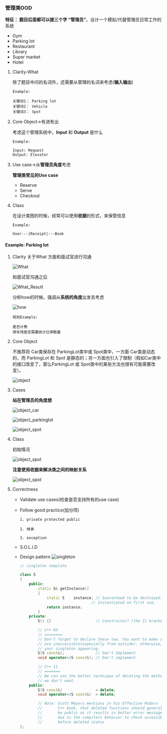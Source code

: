### 管理类OOD

**特征： 题目后面都可以接三个字 “管理员”**。设计一个模拟/代替管理员日常工作的系统

- Gym
- Parking lot
- Restaurant
- Library
- Super market
- Hotel

1. Clarity-What

    除了题目中问的名词外，还需要从管理的名词来考虑(**输入输出**)

    ```
    Example:

    关键词1： Parking lot
    关键词2： Vehicle
    关键词3： Spot
    ```

2. Core Object->有进有出

    考虑这个管理系统中，**Input** 和 **Output** 是什么
    ```
    Example: 

    Input: Request
    Output: Elevator
    ```
3. Use case->从**管理员角度**考虑
    
    **管理类常见的Use case**

    - Reserve
    - Serve
    - Checkout

4. Class

    在设计类图的时候，经常可以使用**收据**的形式，来保管信息
    ```
    Example: 

    User---|Receipt|---Book
    ```

#### Example: Parking lot
1. Clarity
    关于What 方面和面试官进行沟通

    ![What](./imgs/12.png)

    和面试官沟通之后

    ![What_Result](./imgs/13.png)

    分析how的时候，强调从**系统的角度**出发去考虑

    ![how](./imgs/14.png)

    ```
    规则Example:

    是否计费
    停车场是否需要统计已停数量
    ```

2. Core Object

    不推荐将 Car类保存在 ParkingLot类中或 Spot类中，一方面 Car类是动态的，而 ParkingLot 和 Spot 是静态的；另一方面也引入了限制（假如Car类中的接口改变了，那么ParkingLot 或 Spot类中的某些方法也很有可能需要改变）。

    ![object](./imgs/15.png)

3. Cases

    **站在管理员的角度想**

    ![object_car](./imgs/16.png)

    ![object_parkinglot](./imgs/17.png)
    
    ![object_spot](./imgs/18.png)

4. Class

    初始情况

    ![object_spot](./imgs/19.png)

    **注意使用收据来解决类之间的映射关系**

    ![object_spot](./imgs/20.png)


5. Correctness

    - Validate use cases(检查是否支持所有的use case)
    - Follow good practice(加分项)
        ```
        1. private protected public

        2. 继承

        3. exception
        ```
    - S.O.L.I.D
    - Design pattern
        ![singleton](./imgs/21.png)
        
        ```C++
        // singleton template

        class S
        {
            public:
                static S& getInstance()
                {
                    static S    instance; // Guaranteed to be destroyed.
                                        // Instantiated on first use.
                    return instance;
                }
            private:
                S() {}                    // Constructor? (the {} brackets) are needed here.

                // C++ 03
                // ========
                // Don't forget to declare these two. You want to make sure they
                // are inaccessible(especially from outside), otherwise, you may accidentally get copies of
                // your singleton appearing.
                S(S const&);              // Don't Implement
                void operator=(S const&); // Don't implement

                // C++ 11
                // =======
                // We can use the better technique of deleting the methods
                // we don't want.
            public:
                S(S const&)               = delete;
                void operator=(S const&)  = delete;

                // Note: Scott Meyers mentions in his Effective Modern
                //       C++ book, that deleted functions should generally
                //       be public as it results in better error messages
                //       due to the compilers behavior to check accessibility
                //       before deleted status
        };
        ```

